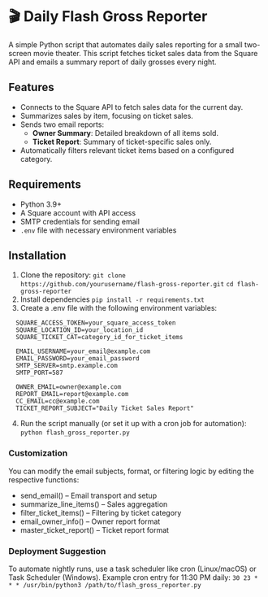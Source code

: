 # 🎬 Daily Flash Gross Reporter

A simple Python script that automates daily sales reporting for a small two-screen movie theater. This script fetches ticket sales data from the Square API and emails a summary report of daily grosses every night.

## Features

- Connects to the Square API to fetch sales data for the current day.
- Summarizes sales by item, focusing on ticket sales.
- Sends two email reports:
  - **Owner Summary**: Detailed breakdown of all items sold.
  - **Ticket Report**: Summary of ticket-specific sales only.
- Automatically filters relevant ticket items based on a configured category.

## Requirements

- Python 3.9+
- A Square account with API access
- SMTP credentials for sending email
- `.env` file with necessary environment variables

## Installation

1. Clone the repository:
   `git clone https://github.com/yourusername/flash-gross-reporter.git`
   `cd flash-gross-reporter`
2. Install dependencies
  `pip install -r requirements.txt`
3. Create a .env file with the following environment variables:
```
  SQUARE_ACCESS_TOKEN=your_square_access_token
  SQUARE_LOCATION_ID=your_location_id
  SQUARE_TICKET_CAT=category_id_for_ticket_items
  
  EMAIL_USERNAME=your_email@example.com
  EMAIL_PASSWORD=your_email_password
  SMTP_SERVER=smtp.example.com
  SMTP_PORT=587
  
  OWNER_EMAIL=owner@example.com
  REPORT_EMAIL=report@example.com
  CC_EMAIL=cc@example.com
  TICKET_REPORT_SUBJECT="Daily Ticket Sales Report"
```
4. Run the script manually (or set it up with a cron job for automation):
  `python flash_gross_reporter.py`


### Customization
You can modify the email subjects, format, or filtering logic by editing the respective functions:

- send_email() – Email transport and setup
- summarize_line_items() – Sales aggregation
- filter_ticket_items() – Filtering by ticket category
- email_owner_info() – Owner report format
- master_ticket_report() – Ticket report format

### Deployment Suggestion
To automate nightly runs, use a task scheduler like cron (Linux/macOS) or Task Scheduler (Windows). Example cron entry for 11:30 PM daily:
`30 23 * * * /usr/bin/python3 /path/to/flash_gross_reporter.py`



